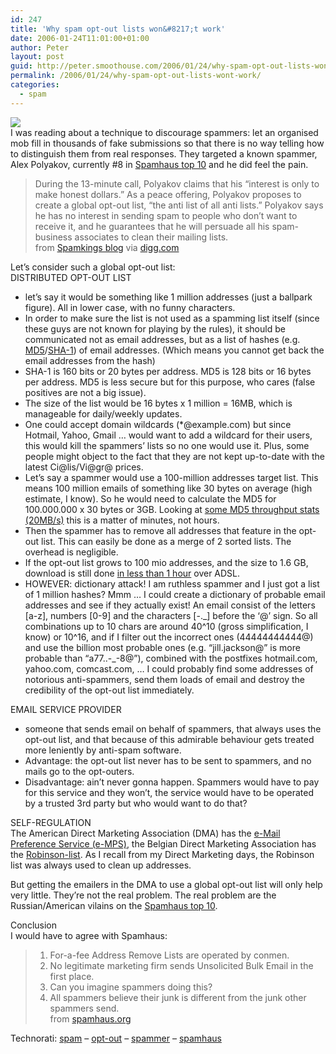 ```yaml
---
id: 247
title: 'Why spam opt-out lists won&#8217;t work'
date: 2006-01-24T11:01:00+01:00
author: Peter
layout: post
guid: http://peter.smoothouse.com/2006/01/24/why-spam-opt-out-lists-wont-work/
permalink: /2006/01/24/why-spam-opt-out-lists-wont-work/
categories:
  - spam
---
```

![](http://us3.pixagogo.com/S5!bRz4QtUrC!BId1v47Bkf6F1JQW3yfpIqWI0aTGe1rJbtLV5rQkGJsy3GQoHvIrDibwVakU7ghlbog87Ygvr2pPsJZV-M1dbeUHCMKLt-P4_/spamkings.jpg)  
I was reading about a technique to discourage spammers: let an organised mob fill in thousands of fake submissions so that there is no way telling how to distinguish them from real responses. They targeted a known spammer, Alex Polyakov, currently #8 in [Spamhaus top 10](http://www.spamhaus.org/statistics/spammers.lasso) and he did feel the pain.

> During the 13-minute call, Polyakov claims that his &#8220;interest is only to make honest dollars.&#8221; As a peace offering, Polyakov proposes to create a global opt-out list, &#8220;the anti list of all anti lists.&#8221; Polyakov says he has no interest in sending spam to people who don&#8217;t want to receive it, and he guarantees that he will persuade all his spam-business associates to clean their mailing lists.  
> from [Spamkings blog](http://spamkings.oreilly.com/archives/2006/01/under_attack_spammer_begs_for_1.html) via [digg.com](http://digg.com/security/Kicking_A_Spammer_In_The_Nuts_Daily_Turns_Out_To_Be_Effective)

Let&#8217;s consider such a global opt-out list:  
DISTRIBUTED OPT-OUT LIST

  * let&#8217;s say it would be something like 1 million addresses (just a ballpark figure). All in lower case, with no funny characters.
  * In order to make sure the list is not used as a spamming list itself (since these guys are not known for playing by the rules), it should be communicated not as email addresses, but as a list of hashes (e.g. [MD5](http://en.wikipedia.org/wiki/MD5)/[SHA-1](http://en.wikipedia.org/wiki/SHA_hash_functions)) of email addresses. (Which means you cannot get back the email addresses from the hash)
  * SHA-1 is 160 bits or 20 bytes per address. MD5 is 128 bits or 16 bytes per address. MD5 is less secure but for this purpose, who cares (false positives are not a big issue).
  * The size of the list would be 16 bytes x 1 million = 16MB, which is manageable for daily/weekly updates.
  * One could accept domain wildcards (*@example.com) but since Hotmail, Yahoo, Gmail &#8230; would want to add a wildcard for their users, this would kill the spammers&#8217; lists so no one would use it. Plus, some people might object to the fact that they are not kept up-to-date with the latest Ci@lis/Vi@gr@ prices.
  * Let&#8217;s say a spammer would use a 100-million addresses target list. This means 100 million emails of something like 30 bytes on average (high estimate, I know). So he would need to calculate the MD5 for 100.000.000 x 30 bytes or 3GB. Looking at [some MD5 throughput stats (20MB/s)](http://www.twmacinta.com/myjava/fast_md5.php) this is a matter of minutes, not hours.
  * Then the spammer has to remove all addresses that feature in the opt-out list. This can easily be done as a merge of 2 sorted lists. The overhead is negligible.
  * If the opt-out list grows to 100 mio addresses, and the size to 1.6 GB, download is still done [in less than 1 hour](http://www.forret.com/tools/bandwidth.asp?speed=4.1&unit=Mbps&title=4Mbit+ADSL+%28%3C2+km%29+%5BBroadband%5D) over ADSL.
  * HOWEVER: dictionary attack! I am ruthless spammer and I just got a list of 1 million hashes? Mmm &#8230; I could create a dictionary of probable email addresses and see if they actually exist! An email consist of the letters [a-z], numbers [0-9] and the characters [-.\_] before the &#8216;@&#8217; sign. So all combinations up to 10 chars are around 40^10 (gross simplification, I know) or 10^16, and if I filter out the incorrect ones (44444444444@) and use the billion most probable ones (e.g. &#8220;jill.jackson@&#8221; is more probable than &#8220;a77..-\_-8@&#8221;), combined with the postfixes hotmail.com, yahoo.com, comcast.com, &#8230; I could probably find some addresses of notorious anti-spammers, send them loads of email and destroy the credibility of the opt-out list immediately.

EMAIL SERVICE PROVIDER

  * someone that sends email on behalf of spammers, that always uses the opt-out list, and that because of this admirable behaviour gets treated more leniently by anti-spam software.
  * Advantage: the opt-out list never has to be sent to spammers, and no mails go to the opt-outers.
  * Disadvantage: ain&#8217;t never gonna happen. Spammers would have to pay for this service and they won&#8217;t, the service would have to be operated by a trusted 3rd party but who would want to do that?

SELF-REGULATION  
The American Direct Marketing Association (DMA) has the [e-Mail Preference Service (e-MPS)](http://www.dmaconsumers.org/offemaillist.html), the Belgian Direct Marketing Association has the [Robinson-list](http://www.robinsonlist.be/). As I recall from my Direct Marketing days, the Robinson list was always used to clean up addresses.

But getting the emailers in the DMA to use a global opt-out list will only help very little. They&#8217;re not the real problem. The real problem are the Russian/American vilains on the [Spamhaus top 10](http://www.spamhaus.org/statistics/spammers.lasso).

Conclusion  
I would have to agree with Spamhaus:

> 1. For-a-fee Address Remove Lists are operated by conmen.  
> 2. No legitimate marketing firm sends Unsolicited Bulk Email in the first place.  
> 3. Can you imagine spammers doing this?  
> 4. All spammers believe their junk is different from the junk other spammers send.  
> from [spamhaus.org](http://www.spamhaus.org/removelists.html)

Technorati: <a href="http://technorati.com/tag/spam" rel="tag">spam</a> &#8211; <a href="http://technorati.com/tag/opt-out" rel="tag">opt-out</a> &#8211; <a href="http://technorati.com/tag/spammer" rel="tag">spammer</a> &#8211; <a href="http://technorati.com/tag/spamhaus" rel="tag">spamhaus</a>